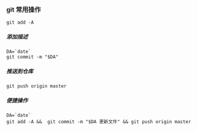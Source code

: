 ### git 常用操作

```
git add -A
```

##### 添加描述
```
DA=`date`
git commit -m "$DA"
```

##### 推送到仓库
```
git push origin master
```

##### 便捷操作
```
DA=`date`
git add -A &&  git commit -m "$DA 更新文件" && git push origin master
```